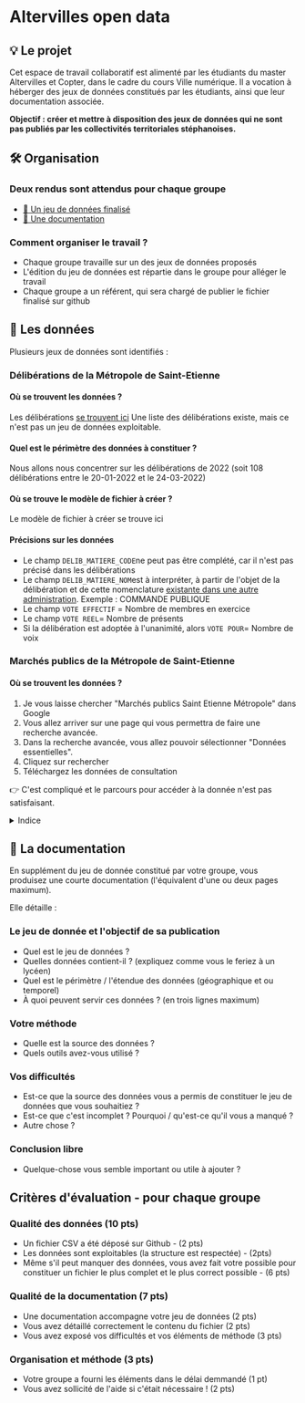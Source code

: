 # Altervilles open data

## 💡 Le projet

Cet espace de travail collaboratif est alimenté par les étudiants du master Altervilles et Copter, dans le cadre du cours Ville numérique.
Il a vocation à héberger des jeux de données constitués par les étudiants, ainsi que leur documentation associée.

**Objectif : créer et mettre à disposition des jeux de données qui ne sont pas publiés par les collectivités territoriales stéphanoises.**

## 🛠 Organisation

### Deux rendus sont attendus pour chaque groupe

- [🔎 Un jeu de données finalisé](#-les-données)
- [📖 Une documentation](#-la-documentation)

### Comment organiser le travail ?

- Chaque groupe travaille sur un des jeux de données proposés
- L'édition du jeu de données est répartie dans le groupe pour alléger le travail
- Chaque groupe a un référent, qui sera chargé de publier le fichier finalisé sur github

## 🔎 Les données

Plusieurs jeux de données sont identifiés :

### Délibérations de la Métropole de Saint-Etienne

#### Où se trouvent les données ?

Les délibérations [se trouvent ici](https://www.saint-etienne-metropole.fr/la-metropole/vie-democratique/deliberations)
Une liste des délibérations existe, mais ce n'est pas un jeu de données exploitable. 

#### Quel est le périmètre des données à constituer ?

Nous allons nous concentrer sur les délibérations de 2022 (soit 108 délibérations entre le 20-01-2022 et le 24-03-2022)

#### Où se trouve le modèle de fichier à créer ?

Le modèle de fichier à créer se trouve ici

#### Précisions sur les données

- Le champ `DELIB_MATIERE_CODE`ne peut pas être complété, car il n'est pas précisé dans les délibérations
- Le champ `DELIB_MATIERE_NOM`est à interpréter, à partir de l'objet de la délibération et de cette nomenclature [existante dans une autre administration](http://www.moselle.gouv.fr/content/download/1107/7994/file/nomenclature.pdf). Exemple : COMMANDE PUBLIQUE
- Le champ `VOTE EFFECTIF` = Nombre de membres en exercice
- Le champ `VOTE REEL`= Nombre de présents
- Si la délibération est adoptée à l'unanimité, alors `VOTE POUR`= Nombre de voix

### Marchés publics de la Métropole de Saint-Etienne

#### Où se trouvent les données ? 

1. Je vous laisse chercher "Marchés publics Saint Etienne Métropole" dans Google
2. Vous allez arriver sur une page qui vous permettra de faire une recherche avancée.
3. Dans la recherche avancée, vous allez pouvoir sélectionner "Données essentielles".
4. Cliquez sur rechercher
5. Téléchargez les données de consultation

👉 C'est compliqué et le parcours pour accéder à la donnée n'est pas satisfaisant.

<details><summary>Indice</summary> C'est ici :https://www.saint-etienne-metropole.fr/etudier-entreprendre/entreprises/marches-publics </details>

## 📖 La documentation

En supplément du jeu de donnée constitué par votre groupe, vous produisez une courte documentation (l'équivalent d'une ou deux pages maximum).

Elle détaille :

### Le jeu de donnée et l'objectif de sa publication

- Quel est le jeu de données ?
- Quelles données contient-il ? (expliquez comme vous le feriez à un lycéen)
- Quel est le périmètre / l'étendue des données (géographique et ou temporel)
- À quoi peuvent servir ces données ? (en trois lignes maximum)

### Votre méthode

- Quelle est la source des données ?
- Quels outils avez-vous utilisé ?

### Vos difficultés

- Est-ce que la source des données vous a permis de constituer le jeu de données que vous souhaitiez ?
- Est-ce que c'est incomplet ? Pourquoi / qu'est-ce qu'il vous a manqué ?
- Autre chose ?

### Conclusion libre

- Quelque-chose vous semble important ou utile à ajouter ?

## Critères d'évaluation - pour chaque groupe

### Qualité des données (10 pts)

- Un fichier CSV a été déposé sur Github - (2 pts)
- Les données sont exploitables (la structure est respectée) - (2pts)
- Même s'il peut manquer des données, vous avez fait votre possible pour constituer un fichier le plus complet et le plus correct possible - (6 pts)

### Qualité de la documentation (7 pts)

- Une documentation accompagne votre jeu de données (2 pts)
- Vous avez détaillé correctement le contenu du fichier (2 pts)
- Vous avez exposé vos difficultés et vos éléments de méthode (3 pts)

### Organisation et méthode (3 pts)

- Votre groupe a fourni les éléments dans le délai demmandé (1 pt)
- Vous avez sollicité de l'aide si c'était nécessaire ! (2 pts)
